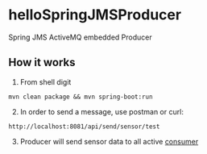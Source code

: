 # helloSpringJMSProducer
Spring JMS ActiveMQ embedded Producer

## How it works
1. From shell digit

```
mvn clean package && mvn spring-boot:run
```

2. In order to send a message, use postman or curl:

```
http://localhost:8081/api/send/sensor/test
```

3. Producer will send sensor data to all active [consumer](https://github.com/wiulma/helloSpringJMSConsumer)

